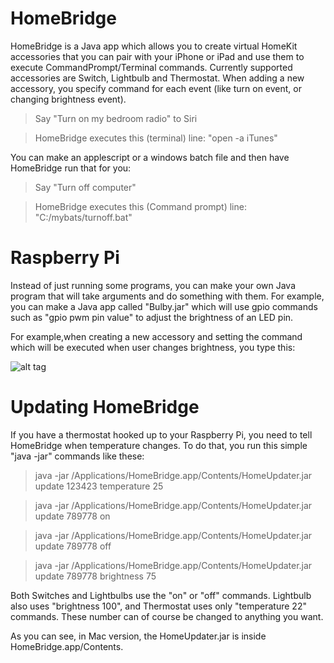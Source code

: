 # HomeBridge

HomeBridge is a Java app which allows you to create virtual HomeKit accessories that you can pair with your iPhone or iPad and use them to execute CommandPrompt/Terminal commands. Currently supported accessories are Switch, Lightbulb and Thermostat. When adding a new accessory, you specify command for each event (like turn on event, or changing brightness event).

>Say "Turn on my bedroom radio" to Siri

>  HomeBridge executes this (terminal) line: "open -a iTunes"

You can make an applescript or a windows batch file and then have HomeBridge run that for you:

>Say "Turn off computer"

>  HomeBridge executes this (Command prompt) line: "C:/mybats/turnoff.bat"

# Raspberry Pi

Instead of just running some programs, you can make your own Java program that will take arguments and do something with them. For example, you can make a Java app called "Bulby.jar" which will use gpio commands such as "gpio pwm pin value" to adjust the brightness of an LED pin.

For example,when creating a new accessory and setting the command which will be executed when user changes brightness, you type this:

![alt tag](http://i.imgur.com/ci4NLNh.png)

# Updating HomeBridge

If you have a thermostat hooked up to your Raspberry Pi, you need to tell HomeBridge when temperature changes. To do that, you run this simple "java -jar" commands like these:

>java -jar /Applications/HomeBridge.app/Contents/HomeUpdater.jar update 123423 temperature 25

>java -jar /Applications/HomeBridge.app/Contents/HomeUpdater.jar update 789778 on

>java -jar /Applications/HomeBridge.app/Contents/HomeUpdater.jar update 789778 off

>java -jar /Applications/HomeBridge.app/Contents/HomeUpdater.jar update 789778 brightness 75

Both Switches and Lightbulbs use the "on" or "off" commands. Lightbulb also uses "brightness 100", and Thermostat uses only "temperature 22" commands. These number can of course be changed to anything you want.

As you can see, in Mac version, the HomeUpdater.jar is inside HomeBridge.app/Contents. 

